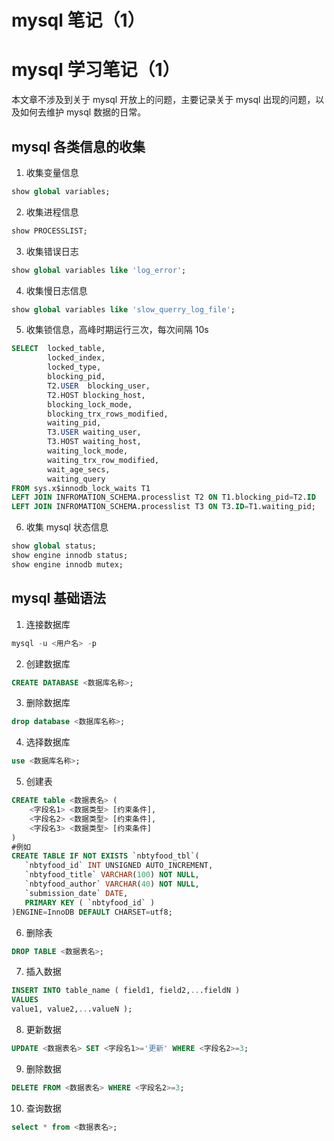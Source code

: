 # mysql 笔记（1）


# mysql 学习笔记（1）

本文章不涉及到关于 mysql 开放上的问题，主要记录关于 mysql 出现的问题，以及如何去维护 mysql 数据的日常。

## mysql 各类信息的收集

1. 收集变量信息

```sql
show global variables;
```

2. 收集进程信息

```sql
show PROCESSLIST;
```

3. 收集错误日志

```sql
show global variables like 'log_error';
```

4. 收集慢日志信息

```sql
show global variables like 'slow_querry_log_file';
```

5. 收集锁信息，高峰时期运行三次，每次间隔 10s

```sql
SELECT  locked_table,
        locked_index,
        locked_type,
        blocking_pid,
        T2.USER  blocking_user,
        T2.HOST blocking_host,
        blocking_lock_mode,
        blocking_trx_rows_modified,
        waiting_pid,
        T3.USER waiting_user,
        T3.HOST waiting_host,
        waiting_lock_mode,
        waiting_trx_row_modified,
        wait_age_secs,
        waiting_query
FROM sys.x$innodb_lock_waits T1
LEFT JOIN INFROMATION_SCHEMA.processlist T2 ON T1.blocking_pid=T2.ID
LEFT JOIN INFROMATION_SCHEMA.processlist T3 ON T3.ID=T1.waiting_pid;

```

6. 收集 mysql 状态信息

```sql
show global status;
show engine innodb status;
show engine innodb mutex;
```

## mysql 基础语法

1. 连接数据库

```sql
mysql -u <用户名> -p
```

2. 创建数据库

```sql
CREATE DATABASE <数据库名称>;
```

3. 删除数据库

```sql
drop database <数据库名称>;
```

4. 选择数据库

```sql
use <数据库名称>;
```

5. 创建表

```sql
CREATE table <数据表名> (
    <字段名1> <数据类型> [约束条件],
    <字段名2> <数据类型> [约束条件],
    <字段名3> <数据类型> [约束条件]
)
#例如
CREATE TABLE IF NOT EXISTS `nbtyfood_tbl`(
   `nbtyfood_id` INT UNSIGNED AUTO_INCREMENT,
   `nbtyfood_title` VARCHAR(100) NOT NULL,
   `nbtyfood_author` VARCHAR(40) NOT NULL,
   `submission_date` DATE,
   PRIMARY KEY ( `nbtyfood_id` )
)ENGINE=InnoDB DEFAULT CHARSET=utf8;
```

6. 删除表

```sql
DROP TABLE <数据表名>;
```

7. 插入数据

```sql
INSERT INTO table_name ( field1, field2,...fieldN )
VALUES
value1, value2,...valueN );
```

8. 更新数据

```sql
UPDATE <数据表名> SET <字段名1>='更新' WHERE <字段名2>=3;
```

9. 删除数据

```sql
DELETE FROM <数据表名> WHERE <字段名2>=3;
```

10. 查询数据

```sql
select * from <数据表名>;
```

